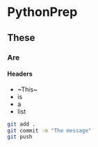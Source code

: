 # PythonPrep
## These
### Are
#### Headers
- ~This~
- is
- a
- list

```bash
git add . 
git commit -m "The message"
git push
```